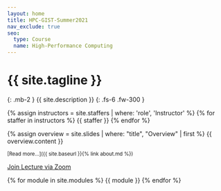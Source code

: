 ```yaml
---
layout: home
title: HPC-GIST-Summer2021
nav_exclude: true
seo:
  type: Course
  name: High-Performance Computing
---
```


# {{ site.tagline }}
{: .mb-2 }
{{ site.description }}
{: .fs-6 .fw-300 }

{% assign instructors = site.staffers | where: 'role', 'Instructor' %}
{% for staffer in instructors %}
{{ staffer }}
{% endfor %}

{% assign overview = site.slides | where: "title", "Overview" | first %}
{{ overview.content }}

<small>[Read more...]({{ site.baseurl }}{% link about.md %})</small>

[Join Lecture via Zoom](https://slu.zoom.us/j/95870673825)

{% for module in site.modules %}
{{ module }}
{% endfor %}

